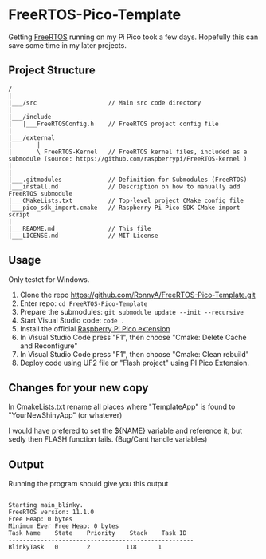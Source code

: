 # FreeRTOS-Pico-Template

Getting [FreeRTOS](https://freertos.org/) running on my Pi Pico took a few days.
Hopefully this can save some time in my later projects.

## Project Structure

```text
/
|
|___/src                    // Main src code directory
|   
|___/include
|   |___FreeRTOSConfig.h    // FreeRTOS project config file
|
|___/external
|       |
|       \ FreeRTOS-Kernel   // FreeRTOS kernel files, included as a submodule (source: https://github.com/raspberrypi/FreeRTOS-kernel )
|
|
|___.gitmodules             // Definition for Submodules (FreeRTOS)
|___install.md              // Description on how to manually add FreeRTOS submodule
|___CMakeLists.txt          // Top-level project CMake config file
|___pico_sdk_import.cmake   // Raspberry Pi Pico SDK CMake import script
|
|___README.md               // This file
|___LICENSE.md              // MIT License
```

## Usage

Only testet for Windows.

1. Clone the repo https://github.com/RonnyA/FreeRTOS-Pico-Template.git
2. Enter repo: `cd FreeRTOS-Pico-Template`
3. Prepare the submodules: `git submodule update --init --recursive`
4. Start Visual Studio code: `code .`
5. Install the official [Raspberry Pi Pico extension](https://marketplace.visualstudio.com/items?itemName=raspberry-pi.raspberry-pi-pico)
6. In Visual Studio Code press "F1", then choose "Cmake: Delete Cache and Reconfigure"
7. In Visual Studio Code press "F1", then choose "Cmake: Clean rebuild"
8. Deploy code using UF2 file or "Flash project" using PI Pico Extension.

## Changes for your new copy

In CmakeLists.txt rename all places where "TemplateApp" is found to "YourNewShinyApp" (or whatever)

I would have prefered to set the ${NAME} variable and reference it, but sedly then FLASH function fails. (Bug/Cant handle variables)

## Output

Running the program should give you this output

```text

Starting main_blinky.
FreeRTOS version: 11.1.0
Free Heap: 0 bytes
Minimum Ever Free Heap: 0 bytes
Task Name    State    Priority    Stack    Task ID
----------------------------------------------------
BlinkyTask   0        2          118      1
```
